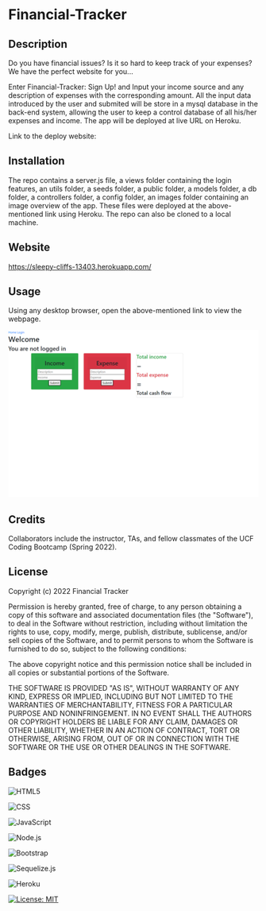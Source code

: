 # Financial-Tracker

## Description

Do you have financial issues? Is it so hard to keep track of your expenses? We have the perfect website for you...

Enter Financial-Tracker: Sign Up! and Input your income source and any description of expenses with the corresponding amount. All the input data introduced by the user and submited will be store in a mysql database in the back-end system, allowing the user to keep a control database of all his/her expenses and income. The app will be deployed at live URL on Heroku. 

Link to the deploy website: 

## Installation

The repo contains a server.js file, a views folder containing the login features, an utils folder, a seeds folder, a public folder, a models folder, a db folder, a controllers folder, a config folder, an images folder containing an image overview of the app. These files were deployed at the above-mentioned link using Heroku. The repo can also be cloned to a local machine.

## Website
https://sleepy-cliffs-13403.herokuapp.com/

## Usage

Using any desktop browser, open the above-mentioned link to view the webpage.

![Financial-Tracker](./images/financial-tracker-screenshot.png)


## Credits

Collaborators include the instructor, TAs, and fellow classmates of the UCF Coding Bootcamp (Spring 2022).


## License

Copyright (c) 2022 Financial Tracker

Permission is hereby granted, free of charge, to any person obtaining a copy of this software and associated documentation files (the "Software"), to deal
in the Software without restriction, including without limitation the rights to use, copy, modify, merge, publish, distribute, sublicense, and/or sell copies of the Software, and to permit persons to whom the Software is furnished to do so, subject to the following conditions:

The above copyright notice and this permission notice shall be included in all copies or substantial portions of the Software.

THE SOFTWARE IS PROVIDED "AS IS", WITHOUT WARRANTY OF ANY KIND, EXPRESS OR IMPLIED, INCLUDING BUT NOT LIMITED TO THE WARRANTIES OF MERCHANTABILITY,
FITNESS FOR A PARTICULAR PURPOSE AND NONINFRINGEMENT. IN NO EVENT SHALL THE AUTHORS OR COPYRIGHT HOLDERS BE LIABLE FOR ANY CLAIM, DAMAGES OR OTHER LIABILITY, WHETHER IN AN ACTION OF CONTRACT, TORT OR OTHERWISE, ARISING FROM, OUT OF OR IN CONNECTION WITH THE SOFTWARE OR THE USE OR OTHER DEALINGS IN THE SOFTWARE.


## Badges

![HTML5](https://img.shields.io/badge/HTML5-E34F26?style=for-the-badge&logo=html5&logoColor=white)

![CSS](https://img.shields.io/badge/CSS3-1572B6?style=for-the-badge&logo=css3&logoColor=white)

![JavaScript](https://img.shields.io/badge/javascript-%23323330.svg?style=for-the-badge&logo=javascript&logoColor=%23F7DF1E)

![Node.js](https://img.shields.io/badge/Node.js-43853D?style=for-the-badge&logo=node.js&logoColor=white)

![Bootstrap](https://img.shields.io/badge/Bootstrap-563D7C?style=for-the-badge&logo=bootstrap&logoColor=white)

![Sequelize.js](https://img.shields.io/badge/sequelize-323330?style=for-the-badge&logo=sequelize&logoColor=blue)

![Heroku](https://img.shields.io/badge/Heroku-430098?style=for-the-badge&logo=heroku&logoColor=white)

[![License: MIT](https://img.shields.io/badge/License-MIT-yellow.svg)](https://opensource.org/licenses/MIT)

